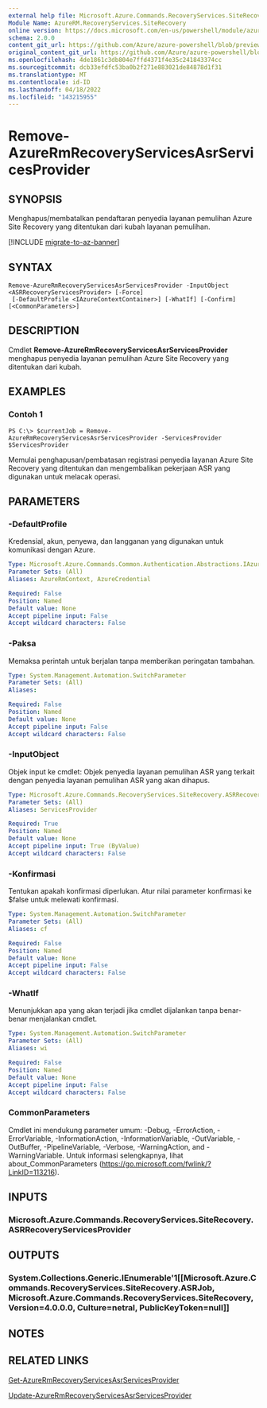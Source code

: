 ```yaml
---
external help file: Microsoft.Azure.Commands.RecoveryServices.SiteRecovery.dll-Help.xml
Module Name: AzureRM.RecoveryServices.SiteRecovery
online version: https://docs.microsoft.com/en-us/powershell/module/azurerm.recoveryservices.siterecovery/remove-azurermrecoveryservicesasrservicesprovider
schema: 2.0.0
content_git_url: https://github.com/Azure/azure-powershell/blob/preview/src/ResourceManager/RecoveryServices/Commands.RecoveryServices.SiteRecovery/help/Remove-AzureRmRecoveryServicesAsrServicesProvider.md
original_content_git_url: https://github.com/Azure/azure-powershell/blob/preview/src/ResourceManager/RecoveryServices/Commands.RecoveryServices.SiteRecovery/help/Remove-AzureRmRecoveryServicesAsrServicesProvider.md
ms.openlocfilehash: 4de1861c3db804e7ffd4371f4e35c241843374cc
ms.sourcegitcommit: dcb33efdfc53ba0b2f271e883021de84878d1f31
ms.translationtype: MT
ms.contentlocale: id-ID
ms.lasthandoff: 04/18/2022
ms.locfileid: "143215955"
---
```

# Remove-AzureRmRecoveryServicesAsrServicesProvider

## SYNOPSIS
Menghapus/membatalkan pendaftaran penyedia layanan pemulihan Azure Site Recovery yang ditentukan dari kubah layanan pemulihan.

[!INCLUDE [migrate-to-az-banner](../../includes/migrate-to-az-banner.md)]

## SYNTAX

```
Remove-AzureRmRecoveryServicesAsrServicesProvider -InputObject <ASRRecoveryServicesProvider> [-Force]
 [-DefaultProfile <IAzureContextContainer>] [-WhatIf] [-Confirm] [<CommonParameters>]
```

## DESCRIPTION
Cmdlet **Remove-AzureRmRecoveryServicesAsrServicesProvider** menghapus penyedia layanan pemulihan Azure Site Recovery yang ditentukan dari kubah.

## EXAMPLES

### Contoh 1
```
PS C:\> $currentJob = Remove-AzureRmRecoveryServicesAsrServicesProvider -ServicesProvider $ServicesProvider
```

Memulai penghapusan/pembatasan registrasi penyedia layanan Azure Site Recovery yang ditentukan dan mengembalikan pekerjaan ASR yang digunakan untuk melacak operasi.

## PARAMETERS

### -DefaultProfile
Kredensial, akun, penyewa, dan langganan yang digunakan untuk komunikasi dengan Azure.


```yaml
Type: Microsoft.Azure.Commands.Common.Authentication.Abstractions.IAzureContextContainer
Parameter Sets: (All)
Aliases: AzureRmContext, AzureCredential

Required: False
Position: Named
Default value: None
Accept pipeline input: False
Accept wildcard characters: False
```

### -Paksa
Memaksa perintah untuk berjalan tanpa memberikan peringatan tambahan.

```yaml
Type: System.Management.Automation.SwitchParameter
Parameter Sets: (All)
Aliases:

Required: False
Position: Named
Default value: None
Accept pipeline input: False
Accept wildcard characters: False
```

### -InputObject
Objek input ke cmdlet: Objek penyedia layanan pemulihan ASR yang terkait dengan penyedia layanan pemulihan ASR yang akan dihapus.

```yaml
Type: Microsoft.Azure.Commands.RecoveryServices.SiteRecovery.ASRRecoveryServicesProvider
Parameter Sets: (All)
Aliases: ServicesProvider

Required: True
Position: Named
Default value: None
Accept pipeline input: True (ByValue)
Accept wildcard characters: False
```

### -Konfirmasi
Tentukan apakah konfirmasi diperlukan. Atur nilai parameter konfirmasi ke $false untuk melewati konfirmasi.

```yaml
Type: System.Management.Automation.SwitchParameter
Parameter Sets: (All)
Aliases: cf

Required: False
Position: Named
Default value: None
Accept pipeline input: False
Accept wildcard characters: False
```

### -WhatIf
Menunjukkan apa yang akan terjadi jika cmdlet dijalankan tanpa benar-benar menjalankan cmdlet.

```yaml
Type: System.Management.Automation.SwitchParameter
Parameter Sets: (All)
Aliases: wi

Required: False
Position: Named
Default value: None
Accept pipeline input: False
Accept wildcard characters: False
```

### CommonParameters
Cmdlet ini mendukung parameter umum: -Debug, -ErrorAction, -ErrorVariable, -InformationAction, -InformationVariable, -OutVariable, -OutBuffer, -PipelineVariable, -Verbose, -WarningAction, and -WarningVariable. Untuk informasi selengkapnya, lihat about_CommonParameters (https://go.microsoft.com/fwlink/?LinkID=113216).

## INPUTS

### Microsoft.Azure.Commands.RecoveryServices.SiteRecovery.ASRRecoveryServicesProvider

## OUTPUTS

### System.Collections.Generic.IEnumerable'1[[Microsoft.Azure.Commands.RecoveryServices.SiteRecovery.ASRJob, Microsoft.Azure.Commands.RecoveryServices.SiteRecovery, Version=4.0.0.0, Culture=netral, PublicKeyToken=null]]

## NOTES

## RELATED LINKS

[Get-AzureRmRecoveryServicesAsrServicesProvider](./Get-AzureRmRecoveryServicesAsrServicesProvider.md)

[Update-AzureRmRecoveryServicesAsrServicesProvider](./Update-AzureRmRecoveryServicesAsrServicesProvider.md)
